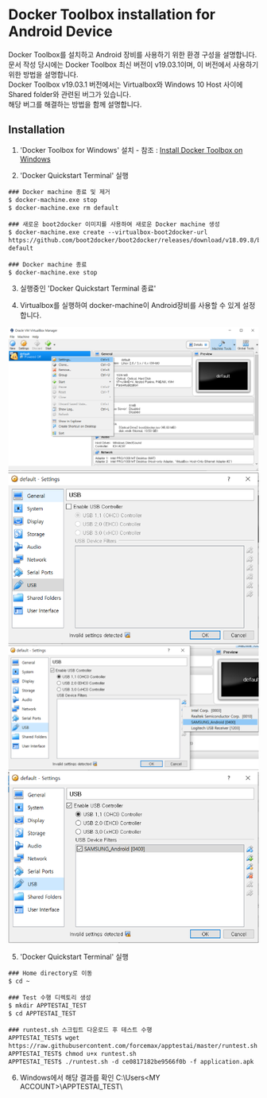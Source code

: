 Docker Toolbox installation for Android Device
==============================================
Docker Toolbox를 설치하고 Android 장비를 사용하기 위한 환경 구성을 설명합니다.<br/>
문서 작성 당시에는 Docker Toolbox 최신 버전이 v19.03.1이며, 이 버전에서 사용하기 위한 방법을 설명합니다.<br/>
Docker Toolbox v19.03.1 버전에서는 Virtualbox와 Windows 10 Host 사이에 Shared folder와 관련된 버그가 있습니다.<br/>
해당 버그를 해결하는 방법을 함께 설명합니다.

Installation
------------ 
1. 'Docker Toolbox for Windows' 설치 - 참조 : [Install Docker Toolbox on Windows](https://docs.docker.com/toolbox/toolbox_install_windows/)

2. 'Docker Quickstart Terminal' 실행
```
### Docker machine 종료 및 제거
$ docker-machine.exe stop
$ docker-machine.exe rm default

### 새로운 boot2docker 이미지를 사용하여 새로운 Docker machine 생성
$ docker-machine.exe create --virtualbox-boot2docker-url https://github.com/boot2docker/boot2docker/releases/download/v18.09.8/boot2docker.iso default

### Docker machine 종료
$ docker-machine.exe stop
```

3. 실행중인 'Docker Quickstart Terminal 종료'

4. Virtualbox를 실행하여 docker-machine이 Android장비를 사용할 수 있게 설정합니다.
<img src="img/virtualbox-machine-setting.png" width="640"/>
<img src="img/virtualbox-usb-setting.png" width="640"/>
<img src="img/virtualbox-usb-setting-device-select.png" width="640"/>
<img src="img/virtualbox-usb-setting-final.png" width="640"/>

5. 'Docker Quickstart Terminal' 실행
```
### Home directory로 이동
$ cd ~

### Test 수행 디렉토리 생성
$ mkdir APPTESTAI_TEST
$ cd APPTESTAI_TEST

### runtest.sh 스크립트 다운로드 후 테스트 수행
APPTESTAI_TEST$ wget https://raw.githubusercontent.com/forcemax/apptestai/master/runtest.sh
APPTESTAI_TEST$ chmod u+x runtest.sh
APPTESTAI_TEST$ ./runtest.sh -d ce0817182be9566f0b -f application.apk
```

6. Windows에서 해당 결과를 확인
C:\Users\<MY ACCOUNT>\APPTESTAI_TEST\
